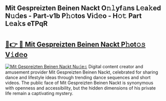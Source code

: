 ## Mit Gespreizten Beinen Nackt O𝚗𝚕yf𝚊ns L𝚎a𝚔ed N𝚞𝚍es - Part-v1b P𝚑𝚘tos Vi𝚍𝚎o - H𝚘𝚝 Part L𝚎a𝚔s eTPqR

# <h2><a href="http://kfeeq5l.oniu.top/?m=Mit+Gespreizten+Beinen+Nackt">🔗👉 🔴 Mit Gespreizten Beinen Nackt P𝚑ot𝚘𝚜 V𝚒d𝚎o</a></h2>

[![Mit Gespreizten Beinen Nackt Nu𝚍e𝚜](https://i.imgur.com/0qMVB7G.gif)](http://kfeeq5l.oniu.top/?m=Mit+Gespreizten+Beinen+Nackt)
Digital content creator and amusement provider Mit Gespreizten Beinen Nackt, celebrated for sharing dance and lifestyle ideas through trending dance sequences and short videos. The public face of Mit Gespreizten Beinen Nackt is synonymous with openness and accessibility, but the hidden dimensions of his private life remain a captivating mystery.  
